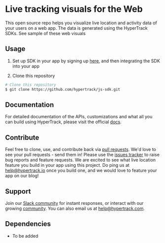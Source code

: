 # Live tracking visuals for the Web

This open source repo helps you visualize live location and activity data of your users on a web app. The data is generated using the HyperTrack SDKs. See sample of these web visuals

## Usage

1. Set up SDK in your app by signing up [here](https://www.hypertrack.com/signup?utm_source=github&utm_campaign=js_sdk), and then integrating the SDK into your app

2. Clone this repository
```bash
# Clone this repository
$ git clone https://github.com/hypertrack/js-sdk.git
```

## Documentation
For detailed documentation of the APIs, customizations and what all you can build using HyperTrack, please visit the official [docs](https://docs.hypertrack.com/js-sdk/).

## Contribute
Feel free to clone, use, and contribute back via [pull requests](https://help.github.com/articles/about-pull-requests/). We'd love to see your pull requests - send them in! Please use the [issues tracker](https://github.com/hypertrack/js-sdk/issues) to raise bug reports and feature requests. We are excited to see what live location feature you build in your app using this project. Do ping us at help@hypertrack.io once you build one, and we would love to feature your app on our blog!

## Support
Join our [Slack community](http://slack.hypertrack.com) for instant responses, or interact with our growing [community](https://community.hypertrack.com). You can also email us at help@hypertrack.com.

## Dependencies
* To be added
